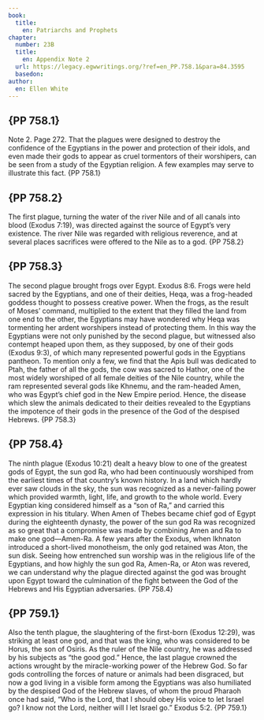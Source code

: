 ```yaml
---
book:
  title:
    en: Patriarchs and Prophets
chapter:
  number: 23B
  title:
    en: Appendix Note 2
  url: https://legacy.egwwritings.org/?ref=en_PP.758.1&para=84.3595
  basedon: 
author:
  en: Ellen White
---
```


## {PP 758.1}

Note 2. Page 272. That the plagues were designed to destroy the confidence of the Egyptians in the power and protection of their idols, and even made their gods to appear as cruel tormentors of their worshipers, can be seen from a study of the Egyptian religion. A few examples may serve to illustrate this fact. {PP 758.1}

## {PP 758.2}

The first plague, turning the water of the river Nile and of all canals into blood (Exodus 7:19), was directed against the source of Egypt’s very existence. The river Nile was regarded with religious reverence, and at several places sacrifices were offered to the Nile as to a god. {PP 758.2}

## {PP 758.3}

The second plague brought frogs over Egypt. Exodus 8:6. Frogs were held sacred by the Egyptians, and one of their deities, Heqa, was a frog-headed goddess thought to possess creative power. When the frogs, as the result of Moses’ command, multiplied to the extent that they filled the land from one end to the other, the Egyptians may have wondered why Heqa was tormenting her ardent worshipers instead of protecting them. In this way the Egyptians were not only punished by the second plague, but witnessed also contempt heaped upon them, as they supposed, by one of their gods (Exodus 9:3), of which many represented powerful gods in the Egyptians pantheon. To mention only a few, we find that the Apis bull was dedicated to Ptah, the father of all the gods, the cow was sacred to Hathor, one of the most widely worshiped of all female deities of the Nile country, while the ram represented several gods like Khnemu, and the ram-headed Amen, who was Egypt’s chief god in the New Empire period. Hence, the disease which slew the animals dedicated to their deities revealed to the Egyptians the impotence of their gods in the presence of the God of the despised Hebrews. {PP 758.3}

## {PP 758.4}

The ninth plague (Exodus 10:21) dealt a heavy blow to one of the greatest gods of Egypt, the sun god Ra, who had been continuously worshiped from the earliest times of that country’s known history. In a land which hardly ever saw clouds in the sky, the sun was recognized as a never-failing power which provided warmth, light, life, and growth to the whole world. Every Egyptian king considered himself as a “son of Ra,” and carried this expression in his titulary. When Amen of Thebes became chief god of Egypt during the eighteenth dynasty, the power of the sun god Ra was recognized as so great that a compromise was made by combining Amen and Ra to make one god—Amen-Ra. A few years after the Exodus, when Ikhnaton introduced a short-lived monotheism, the only god retained was Aton, the sun disk. Seeing how entrenched sun worship was in the religious life of the Egyptians, and how highly the sun god Ra, Amen-Ra, or Aton was revered, we can understand why the plague directed against the god was brought upon Egypt toward the culmination of the fight between the God of the Hebrews and His Egyptian adversaries. {PP 758.4}

## {PP 759.1}

Also the tenth plague, the slaughtering of the first-born (Exodus 12:29), was striking at least one god, and that was the king, who was considered to be Horus, the son of Osiris. As the ruler of the Nile country, he was addressed by his subjects as “the good god.” Hence, the last plague crowned the actions wrought by the miracle-working power of the Hebrew God. So far gods controlling the forces of nature or animals had been disgraced, but now a god living in a visible form among the Egyptians was also humiliated by the despised God of the Hebrew slaves, of whom the proud Pharaoh once had said, “Who is the Lord, that I should obey His voice to let Israel go? I know not the Lord, neither will I let Israel go.” Exodus 5:2. {PP 759.1}
